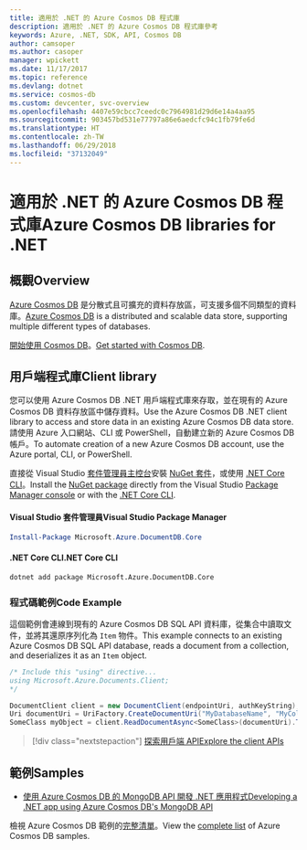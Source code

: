 ```yaml
---
title: 適用於 .NET 的 Azure Cosmos DB 程式庫
description: 適用於 .NET 的 Azure Cosmos DB 程式庫參考
keywords: Azure, .NET, SDK, API, Cosmos DB
author: camsoper
ms.author: casoper
manager: wpickett
ms.date: 11/17/2017
ms.topic: reference
ms.devlang: dotnet
ms.service: cosmos-db
ms.custom: devcenter, svc-overview
ms.openlocfilehash: 4407e59cbcc7ceedc0c7964981d29d6e14a4aa95
ms.sourcegitcommit: 903457bd531e77797a86e6aedcfc94c1fb79fe6d
ms.translationtype: HT
ms.contentlocale: zh-TW
ms.lasthandoff: 06/29/2018
ms.locfileid: "37132049"
---
```

# <a name="azure-cosmos-db-libraries-for-net"></a><span data-ttu-id="98ca2-104">適用於 .NET 的 Azure Cosmos DB 程式庫</span><span class="sxs-lookup"><span data-stu-id="98ca2-104">Azure Cosmos DB libraries for .NET</span></span>

## <a name="overview"></a><span data-ttu-id="98ca2-105">概觀</span><span class="sxs-lookup"><span data-stu-id="98ca2-105">Overview</span></span>

<span data-ttu-id="98ca2-106">[Azure Cosmos DB](https://docs.microsoft.com/azure/cosmos-db/introduction) 是分散式且可擴充的資料存放區，可支援多個不同類型的資料庫。</span><span class="sxs-lookup"><span data-stu-id="98ca2-106">[Azure Cosmos DB](https://docs.microsoft.com/azure/cosmos-db/introduction) is a distributed and scalable data store, supporting multiple different types of databases.</span></span>

<span data-ttu-id="98ca2-107">[開始使用 Cosmos DB](https://docs.microsoft.com/azure/cosmos-db/create-sql-api-dotnet)。</span><span class="sxs-lookup"><span data-stu-id="98ca2-107">[Get started with Cosmos DB](https://docs.microsoft.com/azure/cosmos-db/create-sql-api-dotnet).</span></span>

## <a name="client-library"></a><span data-ttu-id="98ca2-108">用戶端程式庫</span><span class="sxs-lookup"><span data-stu-id="98ca2-108">Client library</span></span>

<span data-ttu-id="98ca2-109">您可以使用 Azure Cosmos DB .NET 用戶端程式庫來存取，並在現有的 Azure Cosmos DB 資料存放區中儲存資料。</span><span class="sxs-lookup"><span data-stu-id="98ca2-109">Use the Azure Cosmos DB .NET client library to access and store data in an existing Azure Cosmos DB data store.</span></span>  <span data-ttu-id="98ca2-110">請使用 Azure 入口網站、CLI 或 PowerShell，自動建立新的 Azure Cosmos DB 帳戶。</span><span class="sxs-lookup"><span data-stu-id="98ca2-110">To automate creation of a new Azure Cosmos DB account, use the Azure portal, CLI, or PowerShell.</span></span>

<span data-ttu-id="98ca2-111">直接從 Visual Studio [套件管理員主控台][PackageManager]安裝 [NuGet 套件](https://www.nuget.org/packages/Microsoft.Azure.DocumentDB.Core)，或使用 [.NET Core CLI][DotNetCLI]。</span><span class="sxs-lookup"><span data-stu-id="98ca2-111">Install the [NuGet package](https://www.nuget.org/packages/Microsoft.Azure.DocumentDB.Core) directly from the Visual Studio [Package Manager console][PackageManager] or with the [.NET Core CLI][DotNetCLI].</span></span>

#### <a name="visual-studio-package-manager"></a><span data-ttu-id="98ca2-112">Visual Studio 套件管理員</span><span class="sxs-lookup"><span data-stu-id="98ca2-112">Visual Studio Package Manager</span></span>

```powershell
Install-Package Microsoft.Azure.DocumentDB.Core
```

#### <a name="net-core-cli"></a><span data-ttu-id="98ca2-113">.NET Core CLI</span><span class="sxs-lookup"><span data-stu-id="98ca2-113">.NET Core CLI</span></span>

```bash
dotnet add package Microsoft.Azure.DocumentDB.Core
```

### <a name="code-example"></a><span data-ttu-id="98ca2-114">程式碼範例</span><span class="sxs-lookup"><span data-stu-id="98ca2-114">Code Example</span></span>

<span data-ttu-id="98ca2-115">這個範例會連線到現有的 Azure Cosmos DB SQL API 資料庫，從集合中讀取文件，並將其還原序列化為 `Item` 物件。</span><span class="sxs-lookup"><span data-stu-id="98ca2-115">This example connects to an existing Azure Cosmos DB SQL API database, reads a document from a collection, and deserializes it as an `Item` object.</span></span>   

```csharp
/* Include this "using" directive...
using Microsoft.Azure.Documents.Client;
*/

DocumentClient client = new DocumentClient(endpointUri, authKeyString);
Uri documentUri = UriFactory.CreateDocumentUri("MyDatabaseName", "MyCollectionName", "DocumentId");
SomeClass myObject = client.ReadDocumentAsync<SomeClass>(documentUri).ToString().Result;
```

> [!div class="nextstepaction"]
> [<span data-ttu-id="98ca2-116">探索用戶端 API</span><span class="sxs-lookup"><span data-stu-id="98ca2-116">Explore the client APIs</span></span>](/dotnet/api/overview/azure/cosmosdb/client)

## <a name="samples"></a><span data-ttu-id="98ca2-117">範例</span><span class="sxs-lookup"><span data-stu-id="98ca2-117">Samples</span></span>

* [<span data-ttu-id="98ca2-118">使用 Azure Cosmos DB 的 MongoDB API 開發 .NET 應用程式</span><span class="sxs-lookup"><span data-stu-id="98ca2-118">Developing a .NET app using Azure Cosmos DB's MongoDB API</span></span>](https://azure.microsoft.com/resources/samples/azure-cosmos-db-mongodb-dotnet-getting-started/)

<span data-ttu-id="98ca2-119">檢視 Azure Cosmos DB 範例的[完整清單](https://azure.microsoft.com/resources/samples/?platform=dotnet&term=cosmosdb)。</span><span class="sxs-lookup"><span data-stu-id="98ca2-119">View the [complete list](https://azure.microsoft.com/resources/samples/?platform=dotnet&term=cosmosdb) of Azure Cosmos DB samples.</span></span>

[PackageManager]: https://docs.microsoft.com/nuget/tools/package-manager-console
[DotNetCLI]: https://docs.microsoft.com/dotnet/core/tools/dotnet-add-package
